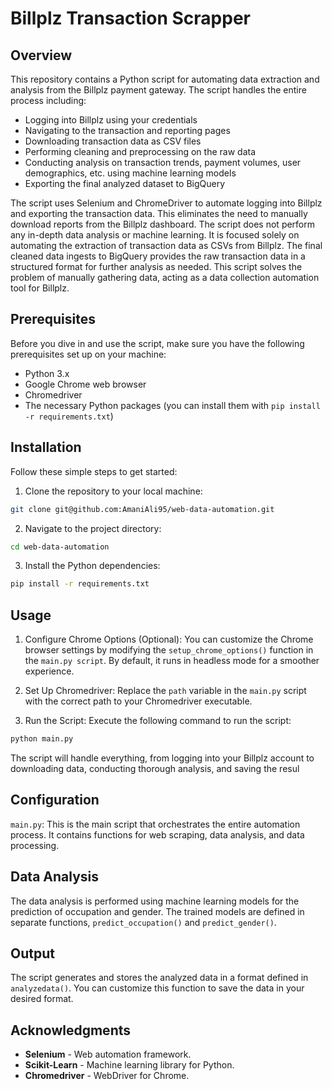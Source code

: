 # Billplz Transaction Scrapper
## Overview
This repository contains a Python script for automating data extraction and analysis from the Billplz payment gateway. The script handles the entire process including:
- Logging into Billplz using your credentials
- Navigating to the transaction and reporting pages
- Downloading transaction data as CSV files
- Performing cleaning and preprocessing on the raw data
- Conducting analysis on transaction trends, payment volumes, user demographics, etc. using machine learning models
- Exporting the final analyzed dataset to BigQuery

The script uses Selenium and ChromeDriver to automate logging into Billplz and exporting the transaction data. This eliminates the need to manually download reports from the Billplz dashboard. The script does not perform any in-depth data analysis or machine learning. It is focused solely on automating the extraction of transaction data as CSVs from Billplz.
The final cleaned data ingests to BigQuery provides the raw transaction data in a structured format for further analysis as needed. This script solves the problem of manually gathering data, acting as a data collection automation tool for Billplz.

## Prerequisites
Before you dive in and use the script, make sure you have the following prerequisites set up on your machine:
- Python 3.x
- Google Chrome web browser
- Chromedriver
- The necessary Python packages (you can install them with ```pip install -r requirements.txt```)

## Installation
Follow these simple steps to get started:
1. Clone the repository to your local machine:
```bash
git clone git@github.com:AmaniAli95/web-data-automation.git
```
2. Navigate to the project directory:
```bash
cd web-data-automation
```
3. Install the Python dependencies:
```bash
pip install -r requirements.txt
```

## Usage
1. Configure Chrome Options (Optional):
You can customize the Chrome browser settings by modifying the ```setup_chrome_options()``` function in the ```main.py script```. By default, it runs in headless mode for a smoother experience.

2. Set Up Chromedriver:
Replace the `path` variable in the ```main.py``` script with the correct path to your Chromedriver executable.

3. Run the Script:
Execute the following command to run the script:
```bash
python main.py
```
The script will handle everything, from logging into your Billplz account to downloading data, conducting thorough analysis, and saving the resul

## Configuration
```main.py```: This is the main script that orchestrates the entire automation process. It contains functions for web scraping, data analysis, and data processing.

## Data Analysis
The data analysis is performed using machine learning models for the prediction of occupation and gender. The trained models are defined in separate functions, ```predict_occupation()``` and ```predict_gender()```.

## Output
The script generates and stores the analyzed data in a format defined in ```analyzedata()```. You can customize this function to save the data in your desired format.

## Acknowledgments
- **Selenium** - Web automation framework.
- **Scikit-Learn** - Machine learning library for Python.
- **Chromedriver** - WebDriver for Chrome.
